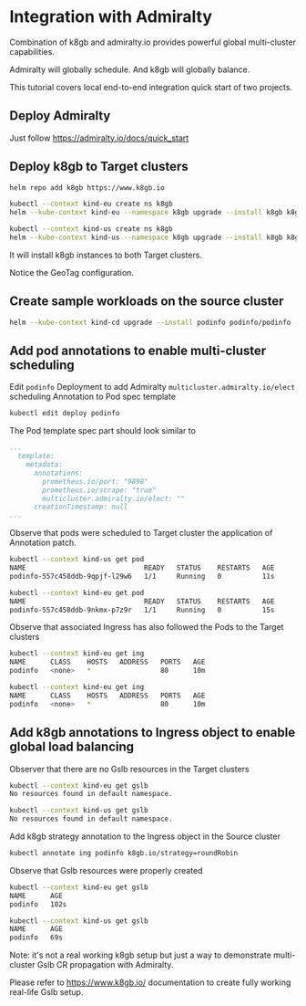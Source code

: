 # Integration with Admiralty

Combination of k8gb and admiralty.io provides powerful
global multi-cluster capabilities.

Admiralty will globally schedule. And k8gb will globally balance.

This tutorial covers local end-to-end integration quick start of two projects.

## Deploy Admiralty

Just follow https://admiralty.io/docs/quick_start

## Deploy k8gb to Target clusters

```sh
helm repo add k8gb https://www.k8gb.io

kubectl --context kind-eu create ns k8gb
helm --kube-context kind-eu --namespace k8gb upgrade --install k8gb k8gb/k8gb --set k8gb.clusterGeoTag=eu --set k8gb.extGslbClustersGeoTags=us

kubectl --context kind-us create ns k8gb
helm --kube-context kind-us --namespace k8gb upgrade --install k8gb k8gb/k8gb --set k8gb.clusterGeoTag=us --set k8gb.extGslbClustersGeoTags=eu
```

It will install k8gb instances to both Target clusters.

Notice the GeoTag configuration.

## Create sample workloads on the source cluster

```sh
helm --kube-context kind-cd upgrade --install podinfo podinfo/podinfo --set replicaCount=2 --set ingress.enabled=true
```

## Add pod annotations to enable multi-cluster scheduling

Edit `podinfo` Deployment to add Admiralty `multicluster.admiralty.io/elect` scheduling Annotation to Pod spec template

```sh
kubectl edit deploy podinfo
```

The Pod template spec part should look similar to

```yaml
...
  template:
    metadata:
      annotations:
        prometheus.io/port: "9898"
        prometheus.io/scrape: "true"
        multicluster.admiralty.io/elect: ""
      creationTimestamp: null
...
```

Observe that pods were scheduled to Target cluster the application of Annotation patch.

```sh
kubectl --context kind-us get pod
NAME                             READY   STATUS    RESTARTS   AGE
podinfo-557c458ddb-9qpjf-l29w6   1/1     Running   0          11s

kubectl --context kind-eu get pod
NAME                             READY   STATUS    RESTARTS   AGE
podinfo-557c458ddb-9nkmx-p7z9r   1/1     Running   0          15s
```

Observe that associated Ingress has also followed the Pods to the Target clusters

```sh
kubectl --context kind-eu get ing
NAME      CLASS    HOSTS   ADDRESS   PORTS   AGE
podinfo   <none>   *                 80      10m

kubectl --context kind-eu get ing
NAME      CLASS    HOSTS   ADDRESS   PORTS   AGE
podinfo   <none>   *                 80      10m
```

## Add k8gb annotations to Ingress object to enable global load balancing

Observer that there are no Gslb resources in the Target clusters

```sh
kubectl --context kind-eu get gslb
No resources found in default namespace.

kubectl --context kind-us get gslb
No resources found in default namespace.
```

Add k8gb strategy annotation to the Ingress object in the Source cluster

```sh
kubectl annotate ing podinfo k8gb.io/strategy=roundRobin
```

Observe that Gslb resources were properly created

```sh
kubectl --context kind-eu get gslb
NAME      AGE
podinfo   102s

kubectl --context kind-us get gslb
NAME      AGE
podinfo   69s
```

Note: it's not a real working k8gb setup but just a way to demonstrate multi-cluster
Gslb CR propagation with Admiralty.

Please refer to https://www.k8gb.io/ documentation to create fully working real-life Gslb setup.
